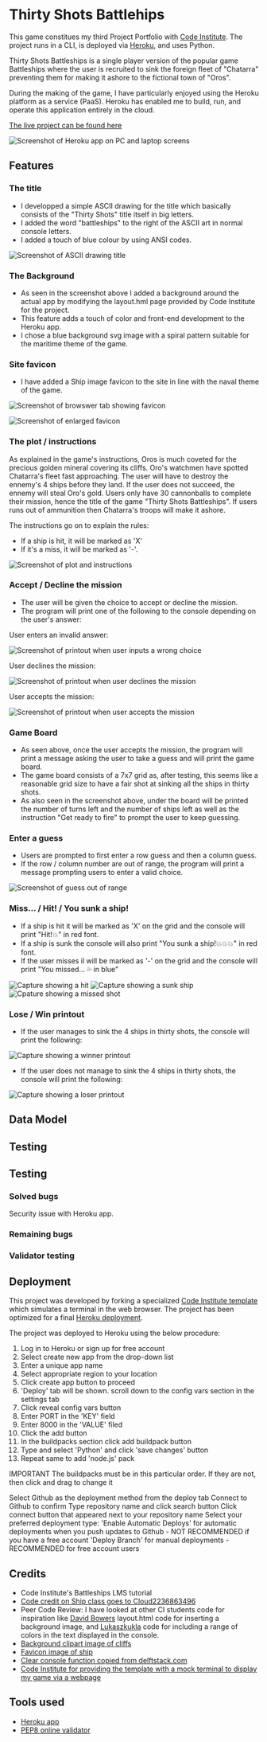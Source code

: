 # Thirty Shots Battlehips

This game constitues my third Project Portfolio with [Code Institute](https://github.com/Code-Institute-Org). 
The project runs in a CLI, is deployed via [Heroku](https://www.heroku.com/), and uses Python.

Thirty Shots Battleships is a single player version of the popular game Battleships where the user is recruited to sink the foreign fleet of "Chatarra" preventing them for making it ashore to the fictional town of "Oros".

During the making of the game, I have particularly enjoyed using the Heroku platform as a service (PaaS). Heroku has enabled me to build, run, and operate this application entirely in the cloud.

[The live project can be found here](https://thirty-shots-battleships.herokuapp.com/)

![Screenshot of Heroku app on PC and laptop screens](docs/Capture-pc-laptop.PNG)

## Features

### The title

- I developped a simple ASCII drawing for the title which basically consists of the "Thirty Shots" title itself in big letters.
- I added the word "battleships" to the right of the ASCII art in normal console letters. 
- I added a touch of blue colour by using ANSI codes.

![Screenshot of ASCII drawing title](docs/Capture-title.PNG)

### The Background

- As seen in the screenshot above I added a background around the actual app by modifying the layout.hml page provided by Code Institute for the project.
- This feature adds a touch of color and front-end development to the Heroku app.
- I chose a blue background svg image with a spiral pattern suitable for the maritime theme of the game.

### Site favicon

- I have added a Ship image favicon to the site in line with the naval theme of the game.

![Screenshot of browswer tab showing favicon](docs/Capture-favicon.PNG)

![Screenshot of enlarged favicon](docs/Capture_favicon-xl.PNG)

### The plot / instructions

As explained in the game's instructions, Oros is much coveted for the precious golden mineral covering its cliffs. 
Oro's watchmen have spotted Chatarra's fleet fast approaching.
The user will have to destroy the ennemy's 4 ships before they land.
If the user does not succeed, the ennemy will steal Oro's gold.
Users only have 30 cannonballs to complete their mission, hence the title of the game "Thirty Shots Battleships".
If users runs out of ammunition then Chatarra's troops will make it ashore.

The instructions go on to explain the rules:
- If a ship is hit, it will be marked as 'X'
- If it's a miss, it will be marked as '-'.

![Screenshot of plot and instructions](docs/Capture-instructions.PNG)

### Accept / Decline the mission

- The user will be given the choice to accept or decline the mission. 
- The program will print one of the following to the console depending on the user's answer:

User enters an invalid answer:

![Screenshot of printout when user inputs a wrong choice](docs/Capture-accept-mission-invalid.PNG)

User declines the mission:

![Screenshot of printout when user declines the mission](docs/Capture-mission-no.PNG)

User accepts the mission:

![Screenshot of printout when user accepts the mission](docs/Capture-accept-mission-yes.PNG)

### Game Board

- As seen above, once the user accepts the mission, the program will print a message asking the user to take a guess and will print the game board.
- The game board consists of a 7x7 grid as, after testing, this seems like a reasonable grid size to have a fair shot at sinking all the ships in thirty shots.
- As also seen in the screenshot above, under the board will be printed the number of turns left and the number of ships left as well as the instruction "Get ready to fire" to prompt the user to keep guessing.

### Enter a guess

- Users are prompted to first enter a row guess and then a column guess.
- If the row / column number are out of range, the program will print a message prompting users to enter a valid choice.

![Screenshot of guess out of range](docs/Capture-wild-guess.PNG)

### Miss... / Hit! / You sunk a ship!

- If a ship is hit it will be marked as 'X' on the grid and the console will print "Hit!&#128165;" in red font.
- If a ship is sunk the console will also print "You sunk a ship!&#128165;&#128165;&#128165;" in red font.
- If the user misses il will be marked as '-' on the grid and the console will print "You missed... 💦 in blue"

![Capture showing a hit](docs/Capture-hit.PNG)
![Capture showing a sunk ship](docs/Capture-sunk3.PNG)
![Cpature showing a missed shot](docs/Capture-you-missed.PNG)

### Lose / Win printout

- If the user manages to sink the 4 ships in thirty shots, the console will print the following:

![Capture showing a winner printout](docs/Capture-mission-accomplished2.PNG)

- If the user does not manage to sink the 4 ships in thirty shots, the console will print the  following:

![Capture showing a loser printout](docs/Capture-you-lose.PNG)

## Data Model

## Testing

## Testing
### Solved bugs
Security issue with Heroku app.
### Remaining bugs
### Validator testing

## Deployment
This project was developed by forking a specialized [Code Institute template](https://github.com/Code-Institute-Org/python-essentials-template) which simulates a terminal in the web browser.
The project has been optimized for a final [Heroku deployment](https://thirty-shots-battleships.herokuapp.com/).

The project was deployed to Heroku using the below procedure:

1. Log in to Heroku or sign up for free account
2. Select create new app from the drop-down list
3. Enter a unique app name
4. Select appropriate region to your location
5. Click create app button to proceed
6. 'Deploy' tab will be shown. scroll down to the config vars section in the settings tab
7. Click reveal config vars button
8. Enter PORT in the 'KEY' field
9. Enter 8000 in the 'VALUE' filed
10. Click the add button
11. In the buildpacks section click add buildpack button
12. Type and select 'Python' and click 'save changes' button
13. Repeat same to add 'node.js' pack
 
IMPORTANT The buildpacks must be in this particular order. If they are not, then click and drag to change it
 
Select Github as the deployment method from the deploy tab
Connect to Github to confirm
Type repository name and click search button
Click connect button that appeared next to your repository name
Select your preferred deployment type:
'Enable Automatic Deploys' for automatic deployments when you push updates to Github - NOT RECOMMENDED if you have a free account
'Deploy Branch' for manual deployments - RECOMMENDED for free account users



## Credits
- Code Institute's Battleships LMS tutorial
- [Code credit on Ship class goes to Cloud2236863496](https://discuss.codecademy.com/u/cloud2236863496/summary)
- Peer Code Review: I have looked at other CI students code for inspiration like [David Bowers](https://github.com/dnlbowers/battleships/blob/main/views/layout.html) layout.html code for inserting a background image, and [Lukaszkukla](https://github.com/lukaszkukla/hangman-x/blob/main/src/colors.py) code for including a range of colors in the text displayed in the console.
- [Background clipart image of cliffs](https://www.clipsafari.com/clips/o313445-sea-cliffs)
- [Favicon image of ship](https://upload.wikimedia.org/wikipedia/commons/9/95/P_ship_grey.svg)
- [Clear console function copied from delftstack.com](https://www.delftstack.com/howto/python/python-clear-console/)
- [Code Institute for providing the template with a mock terminal to display my game via a webpage](https://github.com/Code-Institute-Org/python-essentials-template)


## Tools used
- [Heroku app](https://www.heroku.com/)
- [PEP8 online validator](http://pep8online.com/)